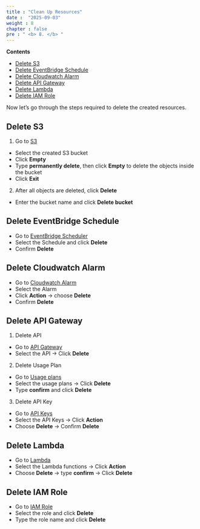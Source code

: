 ```yaml
---
title : "Clean Up Resources"
date :  "2025-09-03" 
weight : 8
chapter : false
pre : " <b> 8. </b> "
---
```


**Contents**
- [Delete S3](#delete-s3)
- [Delete EventBridge Schedule](#delete-eventbridge-schedule)
- [Delete Cloudwatch Alarm](#delete-cloudwatch-alarm)
- [Delete API Gateway](#delete-api-gateway)
- [Delete Lambda](#delete-lambda)
- [Delete IAM Role](#delete-iam-role)

Now let’s go through the steps required to delete the created resources.

## Delete S3

1. Go to [S3](https://console.aws.amazon.com/lambda/)
- Select the created S3 bucket
- Click **Empty**
- Type **permanently delete**, then click **Empty** to delete the objects inside the bucket
- Click **Exit**

2. After all objects are deleted, click **Delete**
- Enter the bucket name and click **Delete bucket**

## Delete EventBridge Schedule

- Go to [EventBridge Scheduler](https://console.aws.amazon.com/scheduler/)
- Select the Schedule and click **Delete**
- Confirm **Delete**

## Delete Cloudwatch Alarm

- Go to [Cloudwatch Alarm](https://console.aws.amazon.com/cloudwatch/home#alarmsV2)
- Select the Alarm
- Click **Action** -> choose **Delete**
- Confirm **Delete**

## Delete API Gateway

1. Delete API

- Go to [API Gateway](https://console.aws.amazon.com/apigateway/main)
- Select the API -> Click **Delete**

2. Delete Usage Plan

- Go to [Usage plans](https://console.aws.amazon.com/apigateway/main/usage-plans)
- Select the usage plans -> Click **Delete**
- Type **confirm** and click **Delete**

3. Delete API Key

- Go to [API Keys](https://console.aws.amazon.com/apigateway/main/api-keys)
- Select the API Keys -> Click **Action**
- Choose **Delete** -> Confirm **Delete**

## Delete Lambda

- Go to [Lambda](https://console.aws.amazon.com/lambda/)
- Select the Lambda functions -> Click **Action**
- Choose **Delete** -> type **confirm** -> Click **Delete**

## Delete IAM Role

- Go to [IAM Role](https://console.aws.amazon.com/iam/home/roles)
- Select the role and click **Delete**
- Type the role name and click **Delete**
